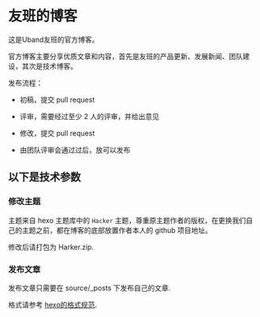# 友班的博客

这是Uband友班的官方博客。

官方博客主要分享优质文章和内容，首先是友班的产品更新、发展新闻、团队建设，其次是技术博客。

发布流程：

- 初稿，提交 pull request
- 评审，需要经过至少 2 人的评审，并给出意见

- 修改，提交 pull request
- 由团队评审会通过过后，放可以发布

## 以下是技术参数

### 修改主题

主题来自 hexo 主题库中的 `Hacker` 主题，尊重原主题作者的版权，在更换我们自己的主题之前，都在博客的底部放置作者本人的 github 项目地址。

修改后请打包为 Harker.zip.

### 发布文章

发布文章只需要在 source/_posts 下发布自己的文章.

格式请参考 [hexo的格式规范](https://hexo.io/docs/writing.html).


